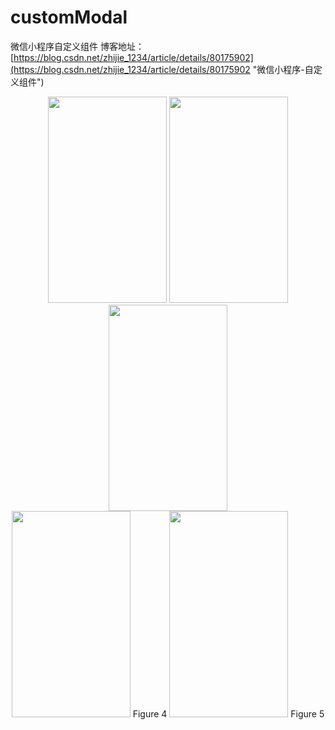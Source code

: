 # customModal
微信小程序自定义组件
博客地址：
[https://blog.csdn.net/zhijie_1234/article/details/80175902](https://blog.csdn.net/zhijie_1234/article/details/80175902 "微信小程序-自定义组件")


<div align="center">
<img src="https://i.imgur.com/a1tu5QU.jpg" height="330" width="190" >

<img src="https://i.imgur.com/YhFZjKG.jpg" height="330" width="190" >

<img src="https://i.imgur.com/X5w5wfj.jpg" height="330" width="190" >

</div>


<div align="center">
<img src="https://i.imgur.com/pQ433B1.jpg)" width="190" height="330" />
Figure 4
<img src="https://i.imgur.com/Yrmf3Vl.jpg" width="190" height="330"/>
Figure 5
</div>